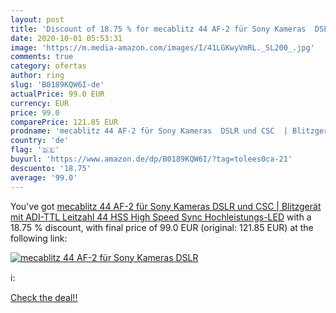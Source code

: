 ```yaml
---
layout: post
title: 'Discount of 18.75 % for mecablitz 44 AF-2 für Sony Kameras  DSLR'
date: 2020-10-01 05:53:31
image: 'https://m.media-amazon.com/images/I/41LGKwyVmRL._SL200_.jpg'
comments: true
category: ofertas
author: ring
slug: 'B0189KQW6I-de'
actualPrice: 99.0 EUR
currency: EUR
price: 99.0
comparePrice: 121.85 EUR
prodname: 'mecablitz 44 AF-2 für Sony Kameras  DSLR und CSC  | Blitzgerät mit ADI-TTL  Leitzahl 44  HSS  High Speed Sync   Hochleistungs-LED'
country: 'de'
flag: '🇩🇪'
buyurl: 'https://www.amazon.de/dp/B0189KQW6I/?tag=tolees0ca-21'
descuento: '18.75'
average: '99.0'
---
```


You've got [mecablitz 44 AF-2 für Sony Kameras  DSLR und CSC  | Blitzgerät mit ADI-TTL  Leitzahl 44  HSS  High Speed Sync   Hochleistungs-LED](https://www.amazon.de/dp/B0189KQW6I/?tag=tolees0ca-21) with a  18.75 % discount, with final price of 99.0 EUR (original: 121.85 EUR) at the following link:

[![mecablitz 44 AF-2 für Sony Kameras  DSLR](https://m.media-amazon.com/images/I/41LGKwyVmRL._SL200_.jpg)](https://www.amazon.de/dp/B0189KQW6I/?tag=tolees0ca-21)

ℹ️:


[Check the deal!!](https://www.amazon.de/dp/B0189KQW6I/?tag=tolees0ca-21)
